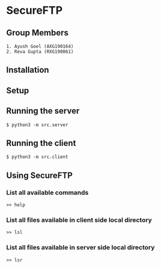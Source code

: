 # SecureFTP
## Group Members

    1. Ayush Goel (AXG190164)
    2. Reva Gupta (RXG190061)

## Installation 

## Setup

## Running the server 
    
    $ python3 -m src.server 

## Running the client 

    $ python3 -m src.client 

## Using SecureFTP 
    
### List all available commands 
    
    >> help 

### List all files available in client side local directory
    
    >> lsl 

### List all files available in server side local directory
    
    >> lsr 
